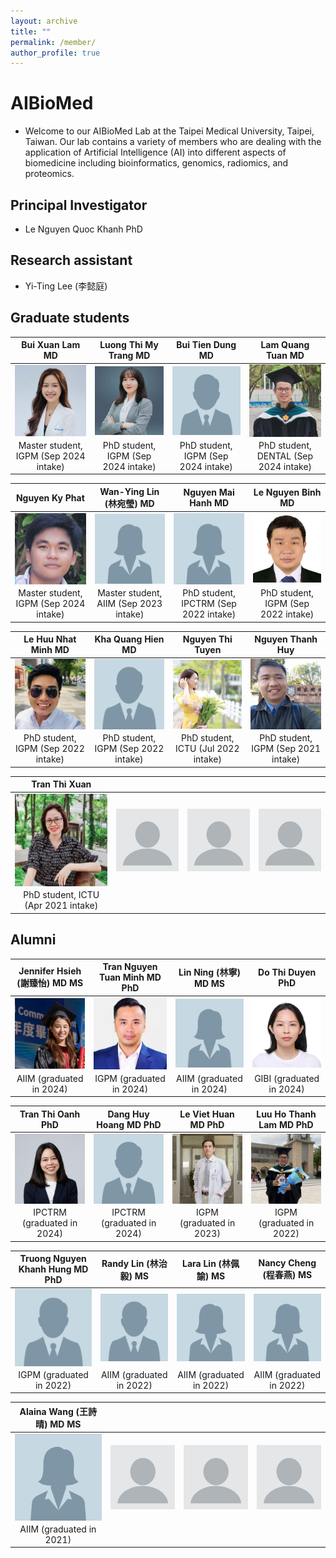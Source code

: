 ```yaml
---
layout: archive
title: ""
permalink: /member/
author_profile: true
---
```


# AIBioMed
* Welcome to our AIBioMed Lab at the Taipei Medical University, Taipei, Taiwan. Our lab contains a variety of members who are dealing with the application of Artificial Intelligence (AI) into different aspects of biomedicine including bioinformatics, genomics, radiomics, and proteomics.

## Principal Investigator
* Le Nguyen Quoc Khanh PhD

## Research assistant
* Yi-Ting Lee (李懿庭)

## Graduate students

| Bui Xuan Lam MD | Luong Thi My Trang MD | Bui Tien Dung MD | Lam Quang Tuan MD |
| :-------------: | :-------------: | :-----: | :-----: |
| <img align="center" src="/images/xuan_lam.jpg" width="200px"> | <img align="center" src="/images/mytrang.jpg" width="200px"> | <img align="center" src="/images/male.png" width="200px"> | <img align="center" src="/images/tuan.jpg" width="200px"> |
| Master student, IGPM (Sep 2024 intake) | PhD student, IGPM (Sep 2024 intake) | PhD student, IGPM (Sep 2024 intake) | PhD student, DENTAL (Sep 2024 intake) |

| Nguyen Ky Phat | Wan-Ying Lin (林宛瑩) MD | Nguyen Mai Hanh MD | Le Nguyen Binh MD |
| :-------------: | :-------------: | :-----: | :-----: |
| <img align="center" src="/images/phat.jpg" width="200px"> | <img align="center" src="/images/female.png" width="200px"> | <img align="center" src="/images/female.png" width="200px"> | <img align="center" src="/images/binh.jpg" width="200px"> |
| Master student, IGPM (Sep 2024 intake) | Master student, AIIM (Sep 2023 intake) | PhD student, IPCTRM (Sep 2022 intake) | PhD student, IGPM (Sep 2022 intake) |

| Le Huu Nhat Minh MD | Kha Quang Hien MD | Nguyen Thi Tuyen | Nguyen Thanh Huy |
| :-------------: | :-------------: | :-----: | :-----: |
| <img align="center" src="/images/minh_le.jpg" width="200px"> | <img align="center" src="/images/male.png" width="200px"> | <img align="center" src="/images/tuyen.jpg" width="200px"> | <img align="center" src="/images/huy.jpg" width="200px"> |
| PhD student, IGPM (Sep 2022 intake) | PhD student, IGPM (Sep 2022 intake) | PhD student, ICTU (Jul 2022 intake) | PhD student, IGPM (Sep 2021 intake) |

| Tran Thi Xuan |  |  |  |
| :-------------: | :-------------: | :-----: | :-----: |
| <img align="center" src="/images/xuan.jpg" width="200px"> | <img align="center" src="/images/profile.png" width="200px"> | <img align="center" src="/images/profile.png" width="200px"> | <img align="center" src="/images/profile.png" width="200px"> |
| PhD student, ICTU (Apr 2021 intake) |  |  |  |

## Alumni

| Jennifer Hsieh (謝臻怡) MD MS | Tran Nguyen Tuan Minh MD PhD | Lin Ning (林寧) MD MS | Do Thi Duyen PhD |
| :-------------: | :-------------: | :-----: | :-----: |
| <img align="center" src="/images/jen.jpg" width="200px"> | <img align="center" src="/images/tuan_minh.jpg" width="200px"> | <img align="center" src="/images/female.png" width="200px"> | <img align="center" src="/images/duyen.jpg" width="200px"> |
| AIIM (graduated in 2024) | IGPM (graduated in 2024) | AIIM (graduated in 2024) | GIBI (graduated in 2024) |

| Tran Thi Oanh PhD | Dang Huy Hoang MD PhD | Le Viet Huan MD PhD | Luu Ho Thanh Lam MD PhD |
| :-------------: | :-------------: | :-----: | :-----: |
| <img align="center" src="/images/oanh.jpg" width="200px"> | <img align="center" src="/images/male.png" width="200px"> | <img align="center" src="/images/huan.jpg" width="200px"> | <img align="center" src="/images/lam.jpg" width="200px"> |
| IPCTRM (graduated in 2024) | IPCTRM (graduated in 2024) | IGPM (graduated in 2023) | IGPM (graduated in 2022) |

| Truong Nguyen Khanh Hung MD PhD | Randy Lin (林治毅) MS | Lara Lin (林佩諭) MS | Nancy Cheng (程春燕) MS |
| :-------------: | :-------------: | :-----: | :-----: |
| <img align="center" src="/images/male.png" width="200px"> | <img align="center" src="/images/male.png" width="200px"> | <img align="center" src="/images/female.png" width="200px"> | <img align="center" src="/images/female.png" width="200px"> |
| IGPM (graduated in 2022) | AIIM (graduated in 2022) | AIIM (graduated in 2022) | AIIM (graduated in 2022) |

| Alaina Wang (王詩晴) MD MS |  |  |  |
| :-------------: | :-------------: | :-----: | :-----: |
| <img align="center" src="/images/female.png" width="200px"> | <img align="center" src="/images/profile.png" width="200px"> | <img align="center" src="/images/profile.png" width="200px"> | <img align="center" src="/images/profile.png" width="200px"> |
| AIIM (graduated in 2021) |  |  |  |

